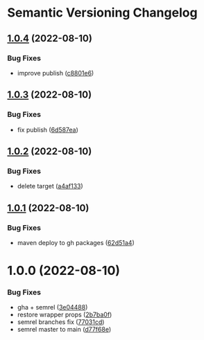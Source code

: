 # Semantic Versioning Changelog

## [1.0.4](https://github.com/Dudu876/java-semantic-release/compare/v1.0.3...v1.0.4) (2022-08-10)


### Bug Fixes

* improve publish ([c8801e6](https://github.com/Dudu876/java-semantic-release/commit/c8801e63bd3328e8ee97d0662e587c8a266c958a))

## [1.0.3](https://github.com/Dudu876/java-semantic-release/compare/v1.0.2...v1.0.3) (2022-08-10)


### Bug Fixes

* fix publish ([6d587ea](https://github.com/Dudu876/java-semantic-release/commit/6d587eaaeb8c553929556d698a72a02b250bef9c))

## [1.0.2](https://github.com/Dudu876/java-semantic-release/compare/v1.0.1...v1.0.2) (2022-08-10)


### Bug Fixes

* delete target ([a4af133](https://github.com/Dudu876/java-semantic-release/commit/a4af133970877e10802dbf51e7ec0cfaf26d6dc9))

## [1.0.1](https://github.com/Dudu876/java-semantic-release/compare/v1.0.0...v1.0.1) (2022-08-10)


### Bug Fixes

* maven deploy to gh packages ([62d51a4](https://github.com/Dudu876/java-semantic-release/commit/62d51a40c593311f980e9397f4d29b3572172c82))

# 1.0.0 (2022-08-10)


### Bug Fixes

* gha + semrel ([3e04488](https://github.com/Dudu876/java-semantic-release/commit/3e04488a733d0427f5269991713a67cc0576d15b))
* restore wrapper props ([2b7ba0f](https://github.com/Dudu876/java-semantic-release/commit/2b7ba0f7a75c97969af1e85155b858b9ce8c9304))
* semrel branches fix ([77031cd](https://github.com/Dudu876/java-semantic-release/commit/77031cdfcdc981cd297ec85a971aadd770fe6b10))
* semrel master to main ([d77f68e](https://github.com/Dudu876/java-semantic-release/commit/d77f68e489b289267dd8fcf8d571982a68ad2104))
